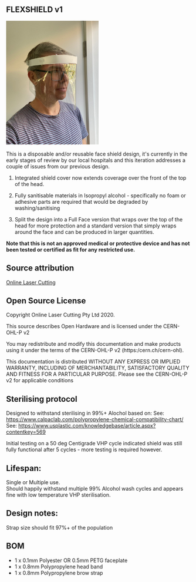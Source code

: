 ## FLEXSHIELD v1

<img src="./assets/images/olc-flexshield-full.jpg" alt="Full face variant" style="max-width:50%" >

This is a disposable and/or reusable face shield design, it's currently in the early stages of review by our local hospitals and this iteration addresses a couple of issues from our previous design.

1) Integrated shield cover now extends coverage over the front of the top of the head.

2) Fully sanitisable materials in Isopropyl alcohol - specifically no foam or adhesive parts are required that would be degraded by washing/sanitising

3) Split the design into a Full Face version that wraps over the top of the head for more protection and a standard version that simply wraps around the face and can be produced in larger quantities.

**Note that this is not an approved medical or protective device and has not been tested or certified as fit for any restricted use.**

## Source attribution
[Online Laser Cutting](https://onlinelasercutting.com.au)

## Open Source License
Copyright Online Laser Cutting Pty Ltd 2020.

This source describes Open Hardware and is licensed under the CERN-OHL-P
v2

You may redistribute and modify this documentation and make products
using it under the terms of the CERN-OHL-P v2 (https:/cern.ch/cern-ohl).

This documentation is distributed WITHOUT ANY EXPRESS OR IMPLIED
WARRANTY, INCLUDING OF MERCHANTABILITY, SATISFACTORY QUALITY
AND FITNESS FOR A PARTICULAR PURPOSE. Please see the CERN-OHL-P v2
for applicable conditions

## Sterilising protocol
Designed to withstand sterilising in 99%+ Alochol based on:
See: https://www.calpaclab.com/polypropylene-chemical-compatibility-chart/  
See: https://www.usplastic.com/knowledgebase/article.aspx?contentkey=569

Initial testing on a 50 deg Centigrade VHP cycle indicated shield was still 
fully functional after 5 cycles - more testing is required however.

## Lifespan:
Single or Multiple use.  
Should happily withstand multiple 99% Alcohol wash cycles and appears fine with low temperature VHP sterilisation.

## Design notes:
Strap size should fit 97%+ of the population

## BOM
* 1 x 0.1mm Polyester OR 0.5mm PETG faceplate
* 1 x 0.8mm Polypropylene head band
* 1 x 0.8mm Polypropylene brow strap